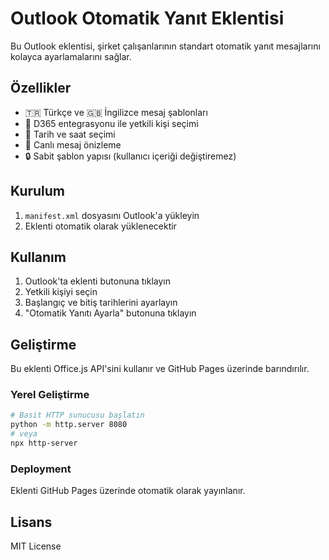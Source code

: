 # Outlook Otomatik Yanıt Eklentisi

Bu Outlook eklentisi, şirket çalışanlarının standart otomatik yanıt mesajlarını kolayca ayarlamalarını sağlar.

## Özellikler

- 🇹🇷 Türkçe ve 🇬🇧 İngilizce mesaj şablonları
- 👥 D365 entegrasyonu ile yetkili kişi seçimi
- 📅 Tarih ve saat seçimi
- 📧 Canlı mesaj önizleme
- 🔒 Sabit şablon yapısı (kullanıcı içeriği değiştiremez)

## Kurulum

1. `manifest.xml` dosyasını Outlook'a yükleyin
2. Eklenti otomatik olarak yüklenecektir

## Kullanım

1. Outlook'ta eklenti butonuna tıklayın
2. Yetkili kişiyi seçin
3. Başlangıç ve bitiş tarihlerini ayarlayın
4. "Otomatik Yanıtı Ayarla" butonuna tıklayın

## Geliştirme

Bu eklenti Office.js API'sini kullanır ve GitHub Pages üzerinde barındırılır.

### Yerel Geliştirme

```bash
# Basit HTTP sunucusu başlatın
python -m http.server 8080
# veya
npx http-server
```

### Deployment

Eklenti GitHub Pages üzerinde otomatik olarak yayınlanır.

## Lisans

MIT License
